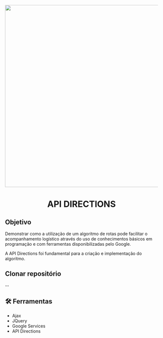 <div align="center">
	<img src="images/GIF_API.gif" width="600"/>
    <h1>API DIRECTIONS</h1>
</div>

## Objetivo

Demonstrar como a utilização de um algoritmo de rotas pode facilitar o acompanhamento logístico através do uso de conhecimentos básicos em programação e com ferramentas disponibilizadas pelo Google. 

A API Directions foi fundamental para a criação e implementação do algoritmo.


## Clonar repositório

--


## :hammer_and_wrench: Ferramentas

-   Ajax
-   JQuery
-   Google Services
-   API Directions
